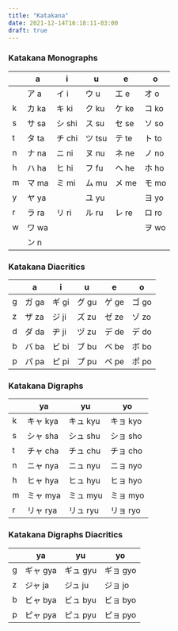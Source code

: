 ```yaml
---
title: "Katakana"
date: 2021-12-14T16:18:11-03:00
draft: true
---
```

### Katakana Monographs
|   | a     | i      | u      | e     | o     |
|---|-------|--------|--------|-------|-------|
|   | ア a  | イ i   | ウ u   | エ e  | オ o  |
| k | カ ka | キ ki  | ク ku  | ケ ke | コ ko |
| s | サ sa | シ shi | ス su  | セ se | ソ so |
| t | タ ta | チ chi | ツ tsu | テ te | ト to |
| n | ナ na | ニ ni  | ヌ nu  | ネ ne | ノ no |
| h | ハ ha | ヒ hi  | フ fu  | ヘ he | ホ ho |
| m | マ ma | ミ mi  | ム mu  | メ me | モ mo |
| y | ヤ ya |        | ユ yu  |       | ヨ yo |
| r | ラ ra | リ ri  | ル ru  | レ re | ロ ro |
| w | ワ wa |        |        |       | ヲ wo |
|   | ン n  |        |        |       |       |

### Katakana Diacritics
|   | a     | i     | u     | e     | o     |
|---|-------|-------|-------|-------|-------|
| g | ガ ga | ギ gi | グ gu | ゲ ge | ゴ go |
| z | ザ za | ジ ji | ズ zu | ゼ ze | ゾ zo |
| d | ダ da | ヂ ji | ヅ zu | デ de | デ do |
| b | バ ba | ビ bi | ブ bu | ベ be | ボ bo |
| p | パ pa | ピ pi | プ pu | ペ pe | ポ po |

### Katakana Digraphs
|   | ya       | yu       | yo       |
|---|----------|----------|----------|
| k | キャ kya | キュ kyu | キョ kyo |
| s | シャ sha | シュ shu | ショ sho |
| t | チャ cha | チュ chu | チョ cho |
| n | ニャ nya | ニュ nyu | ニョ nyo |
| h | ヒャ hya | ヒュ hyu | ヒョ hyo |
| m | ミャ mya | ミュ myu | ミョ myo |
| r | リャ rya | リュ ryu | リョ ryo |

### Katakana Digraphs Diacritics
|   | ya       | yu       | yo       |
|---|----------|----------|----------|
| g | ギャ gya | ギュ gyu | ギョ gyo |
| z | ジャ ja  | ジュ ju  | ジョ jo  |
| b | ビャ bya | ビュ byu | ビョ byo |
| p | ピャ pya | ピュ pyu | ピョ pyo |
